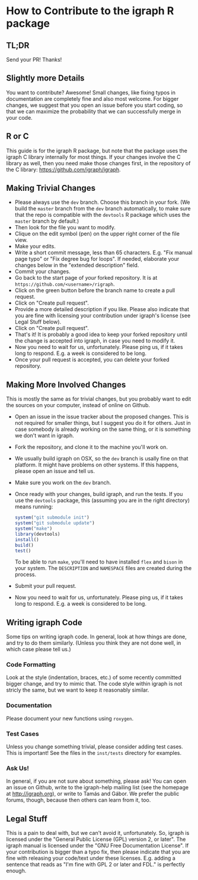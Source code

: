
# How to Contribute to the igraph R package

## TL;DR

Send your PR! Thanks!

## Slightly more Details

You want to contribute? Awesome! Small changes, like fixing typos in
documentation are completely fine and also most welcome. For bigger
changes, we suggest that you open an issue before you start coding, so that
we can maximize the probability that we can successfully merge in your
code.

## R or C

This guide is for the igraph R package, but note that the package uses the
igraph C library internally for most things. If your changes involve the C
library as well, then you need make those changes first, in the repository
of the C library: https://github.com/igraph/igraph.

## Making Trivial Changes

* Please always use the `dev` branch. Choose this branch in your fork. (We
  build the `master` branch from the `dev` branch automatically, to make
  sure that the repo is compatible with the `devtools` R package which uses
  the `master` branch by default.)
* Then look for the file you want to modify.
* Clique on the edit symbol (pen) on the upper right corner of the file
  view.
* Make your edits.
* Write a short commit message, less than 65 characters. E.g.  "Fix manual
  page typo" or "Fix degree bug for loops". If needed, elaborate your
  changes below in the "extended description" field.
* Commit your changes.
* Go back to the start page of *your* forked repository. It is at
  `https://github.com/<username>/rigraph`.
* Click on the green button before the branch name to create a pull
  request.
* Click on "Create pull request".
* Provide a more detailed description if you like. Please also indicate
  that you are fine with licensing your contribution under igraph's license
  (see Legal Stuff below).
* Click on "Create pull request".
* That's it! It is probably a good idea to keep your forked repository
  until the change is accepted into igraph, in case you need to modify it.
* Now you need to wait for us, unfortunately. Please ping us, if it takes
  long to respond. E.g. a week is considered to be long.
* Once your pull request is accepted, you can delete your forked repository.

## Making More Involved Changes

This is mostly the same as for trivial changes, but you probably want to
edit the sources on your computer, instead of online on Github.

* Open an issue in the issue tracker about the proposed changes.  This is
  not required for smaller things, but I suggest you do it for others. Just
  in case somebody is already working on the same thing, or it is something
  we don't want in igraph.
* Fork the repository, and clone it to the machine you'll work on.
* We usually build igraph on OSX, so the `dev` branch is usally fine on
  that platform. It might have problems on other systems. If this happens,
  please open an issue and tell us.
* Make sure you work on the `dev` branch.
* Once ready with your changes, build igraph, and run the tests. If you use
  the `devtools` package, this (assuming you are in the right directory)
  means running:

  ```R
  system("git submodule init")
  system("git submodule update")
  system("make")
  library(devtools)
  install()
  build()
  test()
  ```
  
  To be able to run `make`, you'll need to have installed `flex` and `bison`
  in your system. The `DESCRIPTION` and `NAMESPACE` files are created during
  the process.

* Submit your pull request.
* Now you need to wait for us, unfortunately. Please ping us, if it takes
  long to respond. E.g. a week is considered to be long.

## Writing igraph Code 

Some tips on writing igraph code. In general, look at how things are done,
and try to do them similarly. (Unless you think they are not done well, in
which case please tell us.)

### Code Formatting

Look at the style (indentation, braces, etc.) of some recently committed
bigger change, and try to mimic that. The code style within igraph is not
stricly the same, but we want to keep it reasonably similar.

### Documentation

Please document your new functions using `roxygen`.

### Test Cases

Unless you change something trivial, please consider adding test cases.
This is important! See the files in the `inst/tests` directory for
examples.

### Ask Us!

In general, if you are not sure about something, please ask! You can
open an issue on Github, write to the igraph-help mailing list (see the
homepage at http://igraph.org), or write to Tamás and Gábor. We prefer
the public forums, though, because then others can learn from it, too.

## Legal Stuff

This is a pain to deal with, but we can't avoid it, unfortunately.  So,
igraph is licensed under the "General Public License (GPL) version 2, or
later". The igraph manual is licensed under the "GNU Free Documentation
License".  If your contribution is bigger than a typo fix, then please
indicate that you are fine with releasing your code/text under these
licenses.  E.g. adding a sentence that reads as "I'm fine with GPL 2 or
later and FDL."  is perfectly enough.
